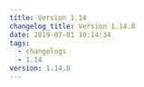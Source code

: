 ```yaml
---
title: Version 1.14
changelog_title: Version 1.14.8
date: 2019-07-01 10:14:34
tags:
  - changelogs
  - 1.14
version: 1.14.8
---
```


<script src="https://gist.github.com/spinnaker-release/f223e8c3790e2ded5cfde046965e658d.js"/>
